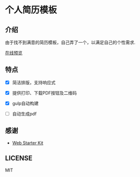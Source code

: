 # 个人简历模板

## 介绍

由于找不到满意的简历模板，自己弄了一个，以满足自己的个性需求.

[在线预览](http://resume.f-tm.net)



## 特点

- [x] 简洁排版，支持响应式
- [x] 提供打印、下载PDF按钮及二维码
- [x] gulp自动构建
- [ ] 自动生成pdf



## 感谢
- [Web Starter Kit ](https://github.com/google/web-starter-kit)


## LICENSE

MIT
